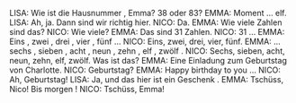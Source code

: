 LISA: 
Wie ist die Hausnummer , Emma? 38 oder 83?
EMMA:
Moment … elf.
LISA: 
Ah, ja. Dann sind wir richtig hier.
NICO:
Da.
EMMA:
Wie viele Zahlen sind das?
NICO:
Wie viele?
EMMA:
Das sind 31 Zahlen.
NICO:
31 …
EMMA:
Eins , zwei , drei , vier , fünf …
NICO:
Eins, zwei, drei, vier, fünf.
EMMA:
... sechs , sieben , acht , neun , zehn , elf , zwölf .
NICO:
Sechs, sieben, acht, neun, zehn, elf, zwölf.
Was ist das?
EMMA:
Eine Einladung zum Geburtstag von Charlotte.
NICO:
Geburtstag?
EMMA:
Happy birthday to you …
NICO:
Ah, Geburtstag!
LISA:
Ja, und das hier ist ein Geschenk .
EMMA:
Tschüss, Nico! Bis morgen !
NICO:
Tschüss, Emma!
